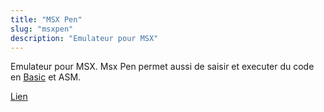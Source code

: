 ```yaml
---
title: "MSX Pen"
slug: "msxpen"
description: "Emulateur pour MSX"
---
```


Emulateur pour MSX. Msx Pen permet aussi de saisir et executer du code en [Basic](/msx-project/basic) et ASM.

[Lien](https://msxpen.com/)
